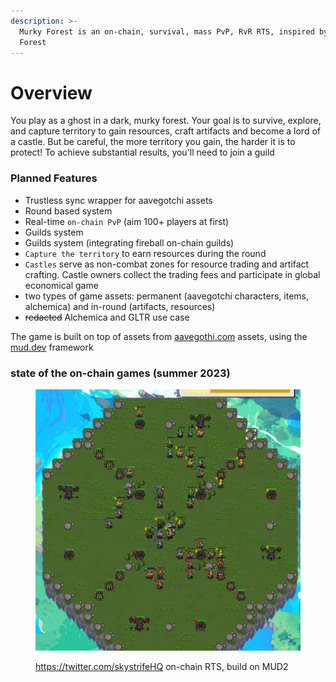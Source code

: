 ```yaml
---
description: >-
  Murky Forest is an on-chain, survival, mass PvP, RvR RTS, inspired by Dark
  Forest
---
```


# Overview

You play as a ghost in a dark, murky forest. Your goal is to survive, explore, and capture territory to gain resources, craft artifacts and become a lord of a castle. But be careful, the more territory you gain, the harder it is to protect! To achieve substantial results, you'll need to join a guild

### Planned Features&#x20;

* Trustless sync wrapper for aavegotchi assets
* Round based system
* Real-time `on-chain PvP` (aim 100+ players at first)&#x20;
* Guilds system&#x20;
* Guilds system (integrating fireball on-chain guilds)
* `Capture the territory` to earn resources during the round&#x20;
* `Castles` serve as non-combat zones for resource trading and artifact crafting. Castle owners collect the trading fees and participate in global economical game&#x20;
* two types of game assets: permanent (aavegotchi characters, items, alchemica) and in-round (artifacts, resources)&#x20;
* ~~redacted~~ Alchemica and GLTR use case&#x20;

The game is built on top of assets from [aavegothi.com](https://aavegothi.com) assets, using the [mud.dev](https://mud.dev/) framework

### state of the on-chain games (summer 2023)&#x20;

<figure><img src=".gitbook/assets/image.png" alt=""><figcaption><p><a href="https://twitter.com/skystrifeHQ">https://twitter.com/skystrifeHQ</a> on-chain RTS, build on MUD2</p></figcaption></figure>

